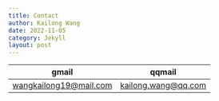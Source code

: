 ```yaml
---
title: Contact
author: Kailong Wang
date: 2022-11-05
category: Jekyll
layout: post
---
```


  

<div class="table-wrapper" markdown="block">

|gmail|qqmail|
|:-:|:-:|
|wangkailong19@mail.com|kailong.wang@qq.com|

</div>  
